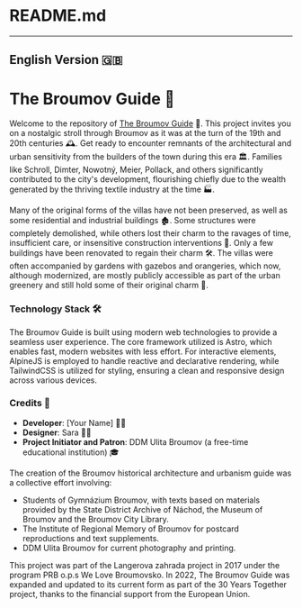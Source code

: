 # README.md

---

## English Version 🇬🇧

# The Broumov Guide 🚶

Welcome to the repository of [The Broumov Guide](https://pruvodcebroumovem.cz) 🎉. This project invites you on a nostalgic stroll through Broumov as it was at the turn of the 19th and 20th centuries 🕰️. Get ready to encounter remnants of the architectural and urban sensitivity from the builders of the town during this era 🏛️. Families like Schroll, Dimter, Nowotný, Meier, Pollack, and others significantly contributed to the city's development, flourishing chiefly due to the wealth generated by the thriving textile industry at the time 🏭.

Many of the original forms of the villas have not been preserved, as well as some residential and industrial buildings 🏚️. Some structures were completely demolished, while others lost their charm to the ravages of time, insufficient care, or insensitive construction interventions 🚧. Only a few buildings have been renovated to regain their charm 🛠️. The villas were often accompanied by gardens with gazebos and orangeries, which now, although modernized, are mostly publicly accessible as part of the urban greenery and still hold some of their original charm 🌳.

### Technology Stack 🛠️

The Broumov Guide is built using modern web technologies to provide a seamless user experience. The core framework utilized is Astro, which enables fast, modern websites with less effort. For interactive elements, AlpineJS is employed to handle reactive and declarative rendering, while TailwindCSS is utilized for styling, ensuring a clean and responsive design across various devices.

### Credits 🙏

- **Developer**: [Your Name] 👨‍💻
- **Designer**: Sara 👩‍🎨
- **Project Initiator and Patron**: DDM Ulita Broumov (a free-time educational institution) 🎓

The creation of the Broumov historical architecture and urbanism guide was a collective effort involving:
- Students of Gymnázium Broumov, with texts based on materials provided by the State District Archive of Náchod, the Museum of Broumov and the Broumov City Library.
- The Institute of Regional Memory of Broumov for postcard reproductions and text supplements.
- DDM Ulita Broumov for current photography and printing.

This project was part of the Langerova zahrada project in 2017 under the program PRB o.p.s We Love Broumovsko. In 2022, The Broumov Guide was expanded and updated to its current form as part of the 30 Years Together project, thanks to the financial support from the European Union.
